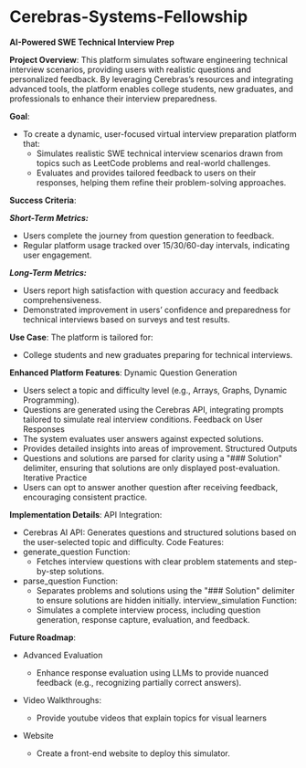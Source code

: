 # Cerebras-Systems-Fellowship

**AI-Powered SWE Technical Interview Prep**

**Project Overview**:
This platform simulates software engineering technical interview scenarios, providing users with realistic questions and personalized feedback. By leveraging Cerebras’s resources and integrating advanced tools, the platform enables college students, new graduates, and professionals to enhance their interview preparedness.

**Goal**:
- To create a dynamic, user-focused virtual interview preparation platform that:
    - Simulates realistic SWE technical interview scenarios drawn from topics such as LeetCode problems and real-world challenges.
    - Evaluates and provides tailored feedback to users on their responses, helping them refine their problem-solving approaches.

**Success Criteria**:

**_Short-Term Metrics:_**
- Users complete the journey from question generation to feedback.
- Regular platform usage tracked over 15/30/60-day intervals, indicating user engagement.
  
**_Long-Term Metrics:_**
- Users report high satisfaction with question accuracy and feedback comprehensiveness.
- Demonstrated improvement in users’ confidence and preparedness for technical interviews based on surveys and test results.

**Use Case**:
The platform is tailored for:
- College students and new graduates preparing for technical interviews.

**Enhanced Platform Features**:
Dynamic Question Generation
- Users select a topic and difficulty level (e.g., Arrays, Graphs, Dynamic Programming).
- Questions are generated using the Cerebras API, integrating prompts tailored to simulate real interview conditions.
Feedback on User Responses
- The system evaluates user answers against expected solutions.
- Provides detailed insights into areas of improvement.
Structured Outputs
- Questions and solutions are parsed for clarity using a "### Solution" delimiter, ensuring that solutions are only displayed post-evaluation.
Iterative Practice
- Users can opt to answer another question after receiving feedback, encouraging consistent practice.

**Implementation Details**:
API Integration:
- Cerebras AI API: Generates questions and structured solutions based on the user-selected topic and difficulty.
Code Features:
- generate_question Function:
   - Fetches interview questions with clear problem statements and step-by-step solutions.
- parse_question Function:
   - Separates problems and solutions using the "### Solution" delimiter to ensure solutions are hidden initially.
interview_simulation Function:
   - Simulates a complete interview process, including question generation, response capture, evaluation, and feedback.

**Future Roadmap**:
- Advanced Evaluation
   - Enhance response evaluation using LLMs to provide nuanced feedback (e.g., recognizing partially correct answers).
- Video Walkthroughs:
  - Provide youtube videos that explain topics for visual learners

- Website 
   - Create a front-end website to deploy this simulator. 


